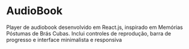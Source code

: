 # AudioBook
 Player de audiobook desenvolvido em React.js, inspirado em Memórias Póstumas de Brás Cubas. Inclui controles de reprodução, barra de progresso e interface minimalista e responsiva
